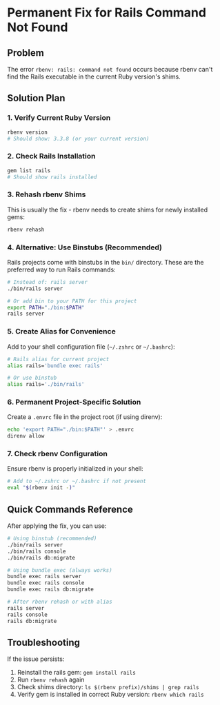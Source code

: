 # Permanent Fix for Rails Command Not Found

## Problem
The error `rbenv: rails: command not found` occurs because rbenv can't find the Rails executable in the current Ruby version's shims.

## Solution Plan

### 1. Verify Current Ruby Version
```bash
rbenv version
# Should show: 3.3.8 (or your current version)
```

### 2. Check Rails Installation
```bash
gem list rails
# Should show rails installed
```

### 3. Rehash rbenv Shims
This is usually the fix - rbenv needs to create shims for newly installed gems:
```bash
rbenv rehash
```

### 4. Alternative: Use Binstubs (Recommended)
Rails projects come with binstubs in the `bin/` directory. These are the preferred way to run Rails commands:

```bash
# Instead of: rails server
./bin/rails server

# Or add bin to your PATH for this project
export PATH="./bin:$PATH"
rails server
```

### 5. Create Alias for Convenience
Add to your shell configuration file (`~/.zshrc` or `~/.bashrc`):
```bash
# Rails alias for current project
alias rails='bundle exec rails'

# Or use binstub
alias rails='./bin/rails'
```

### 6. Permanent Project-Specific Solution
Create a `.envrc` file in the project root (if using direnv):
```bash
echo 'export PATH="./bin:$PATH"' > .envrc
direnv allow
```

### 7. Check rbenv Configuration
Ensure rbenv is properly initialized in your shell:
```bash
# Add to ~/.zshrc or ~/.bashrc if not present
eval "$(rbenv init -)"
```

## Quick Commands Reference

After applying the fix, you can use:
```bash
# Using binstub (recommended)
./bin/rails server
./bin/rails console
./bin/rails db:migrate

# Using bundle exec (always works)
bundle exec rails server
bundle exec rails console
bundle exec rails db:migrate

# After rbenv rehash or with alias
rails server
rails console
rails db:migrate
```

## Troubleshooting

If the issue persists:
1. Reinstall the rails gem: `gem install rails`
2. Run `rbenv rehash` again
3. Check shims directory: `ls $(rbenv prefix)/shims | grep rails`
4. Verify gem is installed in correct Ruby version: `rbenv which rails`